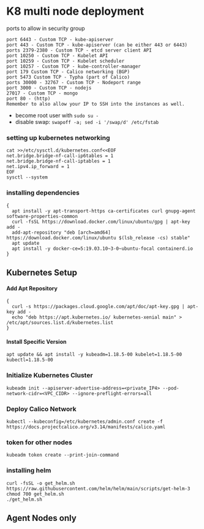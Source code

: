 # K8 multi node deployment
ports to allow in security group
```
port 6443 - Custom TCP - kube-apiserver
port 443 - Custom TCP - kube-apiserver (can be either 443 or 6443)
ports 2379-2380 - Custom TCP - etcd server client API
port 10250 - Custom TCP - Kubelet API
port 10259 - Custom TCP - Kubelet scheduler 
port 10257 - Custom TCP - kube-controller-manager
port 179 Custom TCP - Calico networking (BGP)
port 5473 Custom TCP - Typha (part of Calico)
ports 30000 - 32767 - Custom TCP - Nodeport range
port 3000 - Custom TCP - nodejs
27017 - Custom TCP - mongo
port 80 - (http)
Remember to also allow your IP to SSH into the instances as well.

```
- become root user with `sudo su -`
- disable swap: `swapoff -a; sed -i '/swap/d' /etc/fstab`

### setting up kubernetes networking
```
cat >>/etc/sysctl.d/kubernetes.conf<<EOF
net.bridge.bridge-nf-call-ip6tables = 1
net.bridge.bridge-nf-call-iptables = 1
net.ipv4.ip_forward = 1
EOF
sysctl --system
```
### installing dependencies 
```
{
  apt install -y apt-transport-https ca-certificates curl gnupg-agent software-properties-common
  curl -fsSL https://download.docker.com/linux/ubuntu/gpg | apt-key add -
  add-apt-repository "deb [arch=amd64] https://download.docker.com/linux/ubuntu $(lsb_release -cs) stable"
  apt update
  apt install -y docker-ce=5:19.03.10~3-0~ubuntu-focal containerd.io
}
```
## Kubernetes Setup
#### Add Apt Repository

```
{
  curl -s https://packages.cloud.google.com/apt/doc/apt-key.gpg | apt-key add -
  echo "deb https://apt.kubernetes.io/ kubernetes-xenial main" > /etc/apt/sources.list.d/kubernetes.list
}
```
#### Install Specific Version
```
apt update && apt install -y kubeadm=1.18.5-00 kubelet=1.18.5-00 kubectl=1.18.5-00
```
### Initialize Kubernetes Cluster
```
kubeadm init --apiserver-advertise-address=<private_IP4> --pod-network-cidr=<VPC_CIDR> --ignore-preflight-errors=all
```
### Deploy Calico Network

```
kubectl --kubeconfig=/etc/kubernetes/admin.conf create -f https://docs.projectcalico.org/v3.14/manifests/calico.yaml
```
### token for other nodes
```
kubeadm token create --print-join-command
```

### installing helm
```
curl -fsSL -o get_helm.sh https://raw.githubusercontent.com/helm/helm/main/scripts/get-helm-3
chmod 700 get_helm.sh
./get_helm.sh
```
## Agent Nodes only
